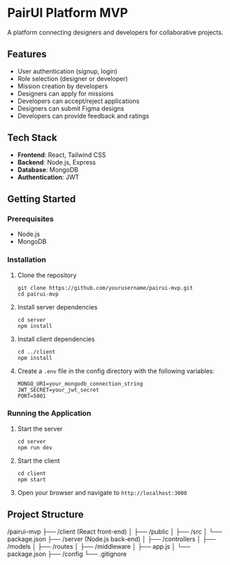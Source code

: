 # PairUI Platform MVP

A platform connecting designers and developers for collaborative projects.

## Features

- User authentication (signup, login)
- Role selection (designer or developer)
- Mission creation by developers
- Designers can apply for missions
- Developers can accept/reject applications
- Designers can submit Figma designs
- Developers can provide feedback and ratings

## Tech Stack

- **Frontend**: React, Tailwind CSS
- **Backend**: Node.js, Express
- **Database**: MongoDB
- **Authentication**: JWT

## Getting Started

### Prerequisites

- Node.js
- MongoDB

### Installation

1. Clone the repository
   ```
   git clone https://github.com/yourusername/pairui-mvp.git
   cd pairui-mvp
   ```

2. Install server dependencies
   ```
   cd server
   npm install
   ```

3. Install client dependencies
   ```
   cd ../client
   npm install
   ```

4. Create a `.env` file in the config directory with the following variables:
   ```
   MONGO_URI=your_mongodb_connection_string
   JWT_SECRET=your_jwt_secret
   PORT=5001
   ```

### Running the Application

1. Start the server
   ```
   cd server
   npm run dev
   ```

2. Start the client
   ```
   cd client
   npm start
   ```

3. Open your browser and navigate to `http://localhost:3000`

## Project Structure

/pairui-mvp
├── /client (React front-end)
│   ├── /public
│   ├── /src
│   └── package.json
├── /server (Node.js back-end)
│   ├── /controllers
│   ├── /models
│   ├── /routes
│   ├── /middleware
│   ├── app.js
│   └── package.json
├── /config
└── .gitignore
